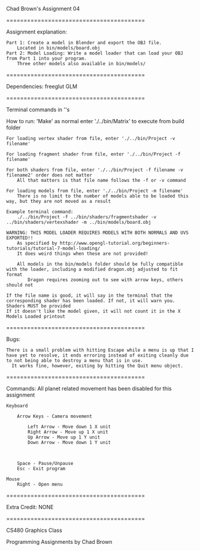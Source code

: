 Chad Brown's Assignment 04

========================================

Assignment explanation:

    Part 1: Create a model in Blender and export the OBJ file.
        Located in bin/models/board.obj
    Part 2: Model Loading: Write a model loader that can load your OBJ from Part 1 into your program.
        Three other models also available in bin/models/

========================================

Dependencies:
    freeglut
    GLM

========================================

Terminal commands in ''s

How to run:
    'Make' as normal
    enter './../bin/Matrix' to execute from build folder

    For loading vertex shader from file, enter './../bin/Project -v filename'

    For loading fragment shader from file, enter './../bin/Project -f filename'

    For both shaders from file, enter './../bin/Project -f filename -v filename2' order does not matter
        All that matters is that file name follows the -f or -v command

    For loading models from file, enter './../bin/Project -m filename'
        There is no limit to the number of models able to be loaded this way, but they are not moved as a result

    Example terminal command:
        ./../bin/Project -f ../bin/shaders/fragmentshader -v ../bin/shaders/vertexshader -m ../bin/models/board.obj

    WARNING: THIS MODEL LOADER REQUIRES MODELS WITH BOTH NORMALS AND UVS EXPORTED!!
        As specified by http://www.opengl-tutorial.org/beginners-tutorials/tutorial-7-model-loading/
        It does weird things when these are not provided!

        All models in the bin/models folder should be fully compatible with the loader, including a modified dragon.obj adjusted to fit format
            Dragon requires zooming out to see with arrow keys, others should not

    If the file name is good, it will say in the terminal that the corresponding shader has been loaded. If not, it will warn you. Shaders MUST be provided
    If it doesn't like the model given, it will not count it in the X Models Loaded printout

========================================

Bugs:

    There is a small problem with hitting Escape while a menu is up that I have yet to resolve, it ends erroring instead of exiting cleanly due to not being able to destroy a menu that is in use.
      It works fine, however, exiting by hitting the Quit menu object.

========================================

Commands:
    All planet related movement has been disabled for this assignment

    Keyboard

        Arrow Keys - Camera movement

            Left Arrow - Move down 1 X unit
            Right Arrow - Move up 1 X unit
            Up Arrow - Move up 1 Y unit
            Down Arrow - Move down 1 Y unit



        Space - Pause/Unpause
        Esc - Exit program

    Mouse
        Right - Open menu

========================================

Extra Credit: NONE

========================================

CS480 Graphics Class

Programming Assignments by Chad Brown
